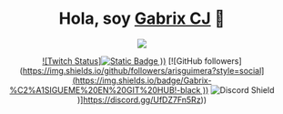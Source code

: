<div align="center">
<h1 align="center">Hola, soy <a href="https://linktr.ee/GabrixCJ">Gabrix CJ</a> 👋</h1>
 
<img src="https://hotimg.com/NaG93">


[![Twitch Status]<img alt="Static Badge" src="https://img.shields.io/badge/Gabrix-%C2%A1ENTRA%20A%20MI%20SERVER%20DE%20DISCORD!-purple">
))]([https://www.twitch.tv/aristidevs](https://www.twitch.tv/gabrix_cj))
[![GitHub followers]([https://img.shields.io/github/followers/arisguimera?style=social](https://img.shields.io/badge/Gabrix-%C2%A1SIGUEME%20EN%20GIT%20HUB!-black
))](https://github.com/Gabrix-G)
![Discord Shield]([https://img.shields.io/badge/Gabrix-%C2%A1ENTRA%20A%20MI%20SERVER%20DE%20DISCORD!-purple))]https://discord.gg/UfDZ7Fn5Rz))


